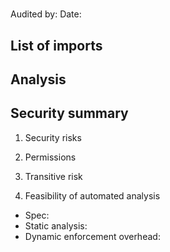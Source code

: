 # <!-- crate name -->

Audited by: <!-- name -->
Date: <!-- date -->

<!-- Statement about crate downloads or significance -->

## List of imports <!-- number -->

<!-- Copy from experiments/results/top200_all.csv -->

## Analysis

<!-- Detailed audit -->

## Security summary

1. Security risks

<!-- Short answer -->

2. Permissions

<!-- Short answer -->

3. Transitive risk

<!-- Short answer -->

4. Feasibility of automated analysis

- Spec: <!-- Short answer -->
- Static analysis: <!-- Short answer -->
- Dynamic enforcement overhead: <!-- Short answer -->
